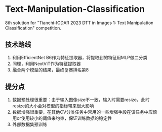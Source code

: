 # Text-Manipulation-Classification
8th solution for "Tianchi-ICDAR 2023 DTT in Images 1: Text Manipulation Classification" competition.

## 技术路线
1. 利用EfficientNet B6作为特征提取器，将提取到的特征用MLP做二分类
2. 同理，利用NextViT作为特征提取器
3. 融合两个模型的结果，最终复赛排名第8

## 提分点
1. 数据预处理很重要：由于输入图像size不一致，输入时需要resize，此时resize的大小会对模型的指标带来很大影响
2. 数据增强很重要，在其他CV分类任务中常用的一些增强手段在该任务中应慎用or使用较小的阈值来约束，保证训练数据的稳定性
3. 外部数据集预训练